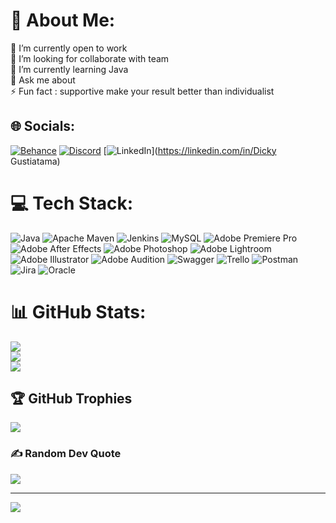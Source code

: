 # 💫 About Me:
🔭 I’m currently open to work<br>🤝 I’m looking for collaborate with team <br>🌱 I’m currently learning Java<br>💬 Ask me about<br>⚡ Fun fact : supportive make your result better than individualist


## 🌐 Socials:
[![Behance](https://img.shields.io/badge/Behance-1769ff?logo=behance&logoColor=white)](https://behance.net/https://www.behance.net/dickygustiatama) [![Discord](https://img.shields.io/badge/Discord-%237289DA.svg?logo=discord&logoColor=white)](https://discord.gg/Tamabunta#4183) [![LinkedIn](https://img.shields.io/badge/LinkedIn-%230077B5.svg?logo=linkedin&logoColor=white)](https://linkedin.com/in/Dicky Gustiatama) 

# 💻 Tech Stack:
![Java](https://img.shields.io/badge/java-%23ED8B00.svg?style=plastic&logo=java&logoColor=white) ![Apache Maven](https://img.shields.io/badge/Apache%20Maven-C71A36?style=plastic&logo=Apache%20Maven&logoColor=white) ![Jenkins](https://img.shields.io/badge/jenkins-%232C5263.svg?style=plastic&logo=jenkins&logoColor=white) ![MySQL](https://img.shields.io/badge/mysql-%2300f.svg?style=plastic&logo=mysql&logoColor=white) ![Adobe Premiere Pro](https://img.shields.io/badge/Adobe%20Premiere%20Pro-9999FF.svg?style=plastic&logo=Adobe%20Premiere%20Pro&logoColor=white) ![Adobe After Effects](https://img.shields.io/badge/Adobe%20After%20Effects-9999FF.svg?style=plastic&logo=Adobe%20After%20Effects&logoColor=white) ![Adobe Photoshop](https://img.shields.io/badge/adobephotoshop-%2331A8FF.svg?style=plastic&logo=adobephotoshop&logoColor=white) ![Adobe Lightroom](https://img.shields.io/badge/Adobe%20Lightroom-31A8FF.svg?style=plastic&logo=Adobe%20Lightroom&logoColor=white) ![Adobe Illustrator](https://img.shields.io/badge/adobeillustrator-%23FF9A00.svg?style=plastic&logo=adobeillustrator&logoColor=white) ![Adobe Audition](https://img.shields.io/badge/Adobe%20Audition-9999FF.svg?style=plastic&logo=Adobe%20Audition&logoColor=white) ![Swagger](https://img.shields.io/badge/-Swagger-%23Clojure?style=plastic&logo=swagger&logoColor=white) ![Trello](https://img.shields.io/badge/Trello-%23026AA7.svg?style=plastic&logo=Trello&logoColor=white) ![Postman](https://img.shields.io/badge/Postman-FF6C37?style=plastic&logo=postman&logoColor=white) ![Jira](https://img.shields.io/badge/jira-%230A0FFF.svg?style=plastic&logo=jira&logoColor=white) ![Oracle](https://img.shields.io/badge/Oracle-F80000?style=plastic&logo=oracle&logoColor=white)
# 📊 GitHub Stats:
![](https://github-readme-stats.vercel.app/api?username=dickygustiatama&theme=gotham&hide_border=false&include_all_commits=true&count_private=true)<br/>
![](https://github-readme-streak-stats.herokuapp.com/?user=dickygustiatama&theme=gotham&hide_border=false)<br/>
![](https://github-readme-stats.vercel.app/api/top-langs/?username=dickygustiatama&theme=gotham&hide_border=false&include_all_commits=true&count_private=true&layout=compact)

## 🏆 GitHub Trophies
![](https://github-profile-trophy.vercel.app/?username=dickygustiatama&theme=gruvbox&no-frame=false&no-bg=false&margin-w=4)

### ✍️ Random Dev Quote
![](https://quotes-github-readme.vercel.app/api?type=horizontal&theme=merko)

---
[![](https://visitcount.itsvg.in/api?id=dickygustiatama&icon=5&color=3)](https://visitcount.itsvg.in)

<!-- Proudly created with GPRM ( https://gprm.itsvg.in ) -->
